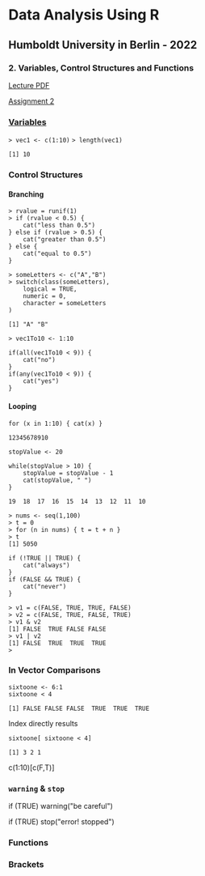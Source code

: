 # Data Analysis Using R
## Humboldt University in Berlin - 2022
### 2. Variables, Control Structures and Functions

[Lecture PDF](https://dannyarends.nl/rlectures/Lecture02-MoreIntroduction.pdf)

[Assignment 2](https://dannyarends.nl/r2022/Assignment02-Moreintroduction.pdf)  

### [Variables](https://youtu.be/bldXk_mVMuI?list=PLhR2Go-lh6X4fCAa3c_TBAjZD5A25s7fo&t=3498)

```> vec1 <- c(1:10)```
```> length(vec1)```
```
[1] 10
```
### Control Structures

#### Branching

```
> rvalue = runif(1)  
> if (rvalue < 0.5) {
    cat("less than 0.5")  
} else if (rvalue > 0.5) {
    cat("greater than 0.5")
} else {  
    cat("equal to 0.5") 
}  
```

```
> someLetters <- c("A","B")
> switch(class(someLetters),
    logical = TRUE,
    numeric = 0,
    character = someLetters
)
```
```
[1] "A" "B"
```

```> vec1To10 <- 1:10```
```
if(all(vec1To10 < 9)) {
    cat("no")
}
if(any(vec1To10 < 9)) {
    cat("yes")
}
```

#### Looping

```for (x in 1:10) { cat(x) }```
```
12345678910
```

```stopValue <- 20```
```
while(stopValue > 10) { 
    stopValue = stopValue - 1 
    cat(stopValue, " ") 
}
```
```
19  18  17  16  15  14  13  12  11  10
```

```
> nums <- seq(1,100)
> t = 0
> for (n in nums) { t = t + n }
> t
[1] 5050
```

```
if (!TRUE || TRUE) {
    cat("always")
}
if (FALSE && TRUE) {
    cat("never")
}
```

```
> v1 = c(FALSE, TRUE, TRUE, FALSE)
> v2 = c(FALSE, TRUE, FALSE, TRUE)
> v1 & v2
[1] FALSE  TRUE FALSE FALSE
> v1 | v2
[1] FALSE  TRUE  TRUE  TRUE
> 
```

### In Vector Comparisons

```
sixtoone <- 6:1
sixtoone < 4
```
```
[1] FALSE FALSE FALSE  TRUE  TRUE  TRUE
```

Index directly results  
```
sixtoone[ sixtoone < 4]
```
```
[1] 3 2 1
```

c(1:10)[c(F,T)]

### ```warning``` & ```stop```

if (TRUE) warning("be careful")

if (TRUE) stop("error! stopped")

### Functions


### Brackets

